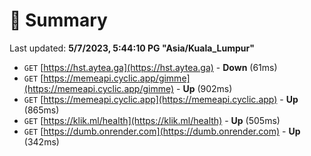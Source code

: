 # 📖 Summary
Last updated: **5/7/2023, 5:44:10 PG "Asia/Kuala_Lumpur"**

- `GET` [https://hst.aytea.ga](https://hst.aytea.ga) - **Down** (61ms)
- `GET` [https://memeapi.cyclic.app/gimme](https://memeapi.cyclic.app/gimme) - **Up** (902ms)
- `GET` [https://memeapi.cyclic.app](https://memeapi.cyclic.app) - **Up** (865ms)
- `GET` [https://klik.ml/health](https://klik.ml/health) - **Up** (505ms)
- `GET` [https://dumb.onrender.com](https://dumb.onrender.com) - **Up** (342ms)
